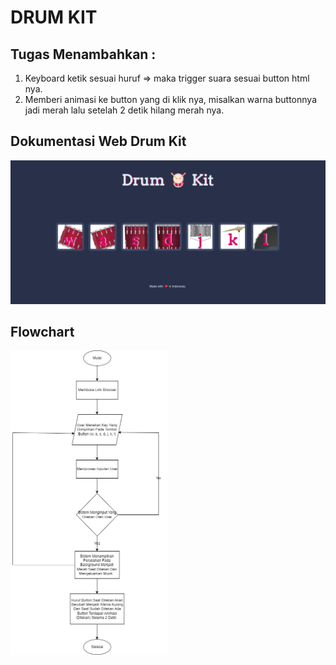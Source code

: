 # DRUM KIT 

## Tugas Menambahkan : 
1. Keyboard ketik sesuai huruf => maka trigger suara sesuai button html nya.
2. Memberi animasi ke button yang di klik nya, misalkan warna buttonnya jadi merah lalu setelah 2 detik hilang merah nya.

## Dokumentasi Web Drum Kit 
<img src="images/Drum-Kit.png">

## Flowchart
<img src="images/Flowchart.png" width="50%">